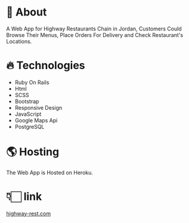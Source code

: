 # 🍕 About  
A Web App for Highway Restaurants Chain in Jordan, Customers Could Browse Their Menus, Place Orders For Delivery and Check Restaurant's Locations.

# 🔥 Technologies  
- Ruby On Rails
- Html
- SCSS
- Bootstrap
- Responsive Design
- JavaScript
- Google Maps Api
- PostgreSQL

# 🌎 Hosting  
The Web App is Hosted on Heroku. 

# 👇🏻 link 
 [highway-rest.com](https://www.highway-rest.com/)
